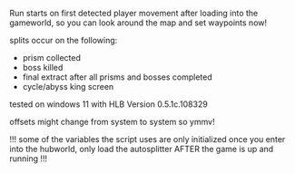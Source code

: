 Run starts on first detected player movement after loading into the gameworld, so you can look around the map and set waypoints now!

splits occur on the following:
- prism collected
- boss killed
- final extract after all prisms and bosses completed
- cycle/abyss king screen




tested on windows 11 with HLB Version 0.5.1c.108329

offsets might change from system to system so ymmv!

!!! some of the variables the script uses are only initialized once you enter into the hubworld, only load the autosplitter AFTER the game is up and running !!!

